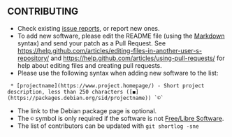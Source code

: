 ## CONTRIBUTING


- Check existing [issue reports](issues), or report new ones.
- To add new software, please edit the README file (using the [Markdown](https://help.github.com/articles/github-flavored-markdown/) syntax) and send your patch as a Pull Request. See https://help.github.com/articles/editing-files-in-another-user-s-repository/ and https://help.github.com/articles/using-pull-requests/ for help about editing files and creating pull requests.
- Please use the following syntax when adding new software to the list:

```
 * [projectname](https://www.project.homepage/) - Short project description, less than 250 characters ([◼](https://packages.debian.org/sid/projectname)) `©`
```
- The link to the Debian package page is optional.
- The `©` symbol is only required if the software is not [Free/Libre Software](https://en.wikipedia.org/wiki/Free_software).
- The list of contributors can be updated with `git shortlog -sne`
